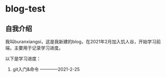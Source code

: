 # blog-test
## 自我介绍
我叫buranxiangsi，这是我新建的blog，在2021年2月加入饥人谷，开始学习前端，主要用于记录学习进度。

以下是学习进度：

1. git入门&命令  ————2021-2-25
